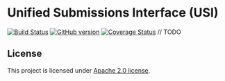 # Unified Submissions Interface (USI)
[![Build Status](https://travis-ci.org/EMBL-EBI-SUBS/subs.svg?branch=master)](https://travis-ci.org/EMBL-EBI-SUBS/subs) [![GitHub version](https://badge.fury.io/gh/EMBL-EBI-SUBS%2Fsubs.svg)](https://badge.fury.io/gh/EMBL-EBI-SUBS%2Fsubs)
[![Coverage Status](https://coveralls.io/repos/github/EMBL-EBI-SUBS/subs/badge.svg?branch=master)](https://coveralls.io/github/EMBL-EBI-SUBS/subs?branch=master)
// TODO

License
-------
This project is licensed under [Apache 2.0 license](https://github.com/EMBL-EBI-SUBS/subs/blob/master/LICENSE).